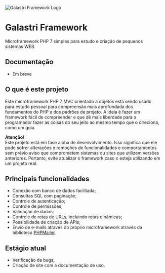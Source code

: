 ![Galastri Framework Logo](https://user-images.githubusercontent.com/49572917/111221229-f96bcb80-85b8-11eb-83db-db11fb78be37.png)

# Galastri Framework
Microframework PHP 7 simples para estudo e criação de pequenos sistemas WEB.

## Documentação
- Em breve

## O que é este projeto
Este microframework PHP 7 MVC orientado a objetos está sendo usado para estudo pessoal para compreensão mais aprofundada dos fundamentos do PHP e dos padrões de projeto. A ideia é fazer um framework fácil de compreender e que dê mais liberdade para o programador fazer as coisas do seu jeito ao mesmo tempo que o direciona, como um guia.

**Atenção!**<br>
Este projeto está em fase alpha de desenvolvimento. Isso significa que ele pode sofrer alterações e remoções de funcionalidades e comportamentos sem prévio aviso que comprometem sistemas ou sites que utilizem versões anteriores. Portanto, evite atualizar o framework caso o esteja utilizando em um projeto real.

## Principais funcionalidades
- Conexão com banco de dados facilitada;
- Consultas SQL com paginação;
- Controle de autenticação;
- Controle de permissões;
- Validação de dados;
- Controle de rotas de URLs, incluindo rotas dinâmicas;
- Possibilidade de criação de APIs;
- Envio de e-mails através do próprio microframework através da biblioteca <a href="https://github.com/PHPMailer/PHPMailer">PHPMailer</a>.

## Estágio atual
- Verificação de bugs;
- Criação de site com a documentação de uso.
